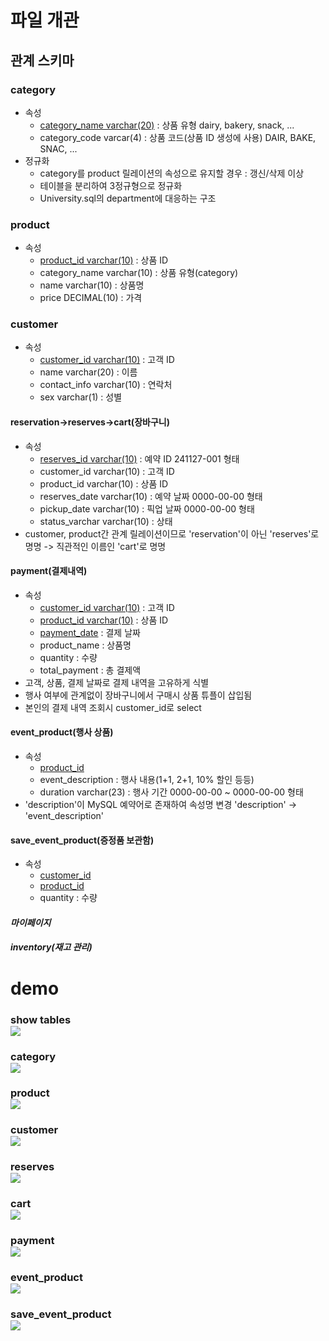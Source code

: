 # 파일 개관
## 관계 스키마
### category
* 속성
    * <u>category_name varchar(20)</u> : 상품 유형 dairy, bakery, snack, ...
    * category_code varcar(4) : 상품 코드(상품 ID 생성에 사용) DAIR, BAKE, SNAC, ...
* 정규화
    * category를 product 릴레이션의 속성으로 유지할 경우 : 갱신/삭제 이상
    * 테이블을 분리하여 3정규형으로 정규화
    * University.sql의 department에 대응하는 구조
### product
* 속성
    * <u>product_id varchar(10)</u> : 상품 ID
    * category_name varchar(10) : 상품 유형(category)
    * name varchar(10) : 상품명
    * price DECIMAL(10) : 가격
### customer
* 속성
    * <u>customer_id varchar(10)</u> : 고객 ID
    * name varchar(20) : 이름
    * contact_info varchar(10) : 연락처
    * sex varchar(1) : 성별
#### reservation->reserves->cart(장바구니)
* 속성
    * <u>reserves_id varchar(10)</u> : 예약 ID 241127-001 형태
    * customer_id varchar(10) : 고객 ID
    * product_id varchar(10) : 상품 ID
    * reserves_date varchar(10) : 예약 날짜 0000-00-00 형태
    * pickup_date varchar(10) : 픽업 날짜 0000-00-00 형태
    * status_varchar varchar(10) : 상태
* customer, product간 관계 릴레이션이므로 'reservation'이 아닌 'reserves'로 명명 -> 직관적인 이름인 'cart'로 명명
#### payment(결제내역)
* 속성
    * <u>customer_id varchar(10)</u> : 고객 ID
    * <u>product_id varchar(10)</u> : 상품 ID
    * <u>payment_date</u> : 결제 날짜
    * product_name : 상품명
    * quantity : 수량
    * total_payment : 총 결제액
* 고객, 상품, 결제 날짜로 결제 내역을 고유하게 식별
* 행사 여부에 관계없이 장바구니에서 구매시 상품 튜플이 삽입됨
* 본인의 결제 내역 조회시 customer_id로 select
#### event_product(행사 상품)
* 속성
    * <u>product_id</u>
    * event_description : 행사 내용(1+1, 2+1, 10% 할인 등등)
    * duration varchar(23) : 행사 기간 0000-00-00 ~ 0000-00-00 형태
* 'description'이 MySQL 예약어로 존재하여 속성명 변경 'description' -> 'event_description'
#### save_event_product(증정품 보관함)
* 속성
    * <u>customer_id</u>
    * <u>product_id</u>
    * quantity : 수량
#### *마이페이지*
<!-- 로그인 구현시 사용자 정보 띄움 -->
#### *inventory(재고 관리)*
<!--* <u>product_id varchar(10)</u> : 상품 ID
* <u>expire_date varchar(10)</u> : 유통기한 0000-00-00 형태
* stock_quantity decimal(10) : 재고
* 상품ID와 유통기한으로 튜플을 고유하게 식별해 재고 관리하도록 함 -->

# demo
### show tables<br><img src='./sqldemo/show_tables.png'>
### category<br><img src='./sqldemo/category.png'>
### product<br><img src='./sqldemo/product.png'>
<!-- ### inventory<br><img src='./sqldemo/inventory.png'> -->
### customer<br><img src='./sqldemo/customer.png'>
### reserves<br><img src='./sqldemo/reserves.png'>
### cart<br><img src='./sqldemo/cart.png'>
### payment<br><img src='./sqldemo/payment.png'>
### event_product<br><img src='./sqldemo/event_product.png'>
### save_event_product<br><img src='./sqldemo/save_event_product.png'>